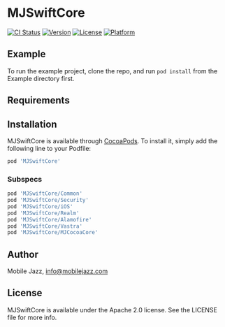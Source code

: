 # MJSwiftCore

[![CI Status](http://img.shields.io/travis/mobilejazz/MJSwiftCore.svg?style=flat)](https://travis-ci.org/mobilejazz/MJSwiftCore)
[![Version](https://img.shields.io/cocoapods/v/MJSwiftCore.svg?style=flat)](http://cocoapods.org/pods/MJSwiftCore)
[![License](https://img.shields.io/cocoapods/l/MJSwiftCore.svg?style=flat)](http://cocoapods.org/pods/MJSwiftCore)
[![Platform](https://img.shields.io/cocoapods/p/MJSwiftCore.svg?style=flat)](http://cocoapods.org/pods/MJSwiftCore)

## Example

To run the example project, clone the repo, and run `pod install` from the Example directory first.

## Requirements

## Installation

MJSwiftCore is available through [CocoaPods](http://cocoapods.org). To install
it, simply add the following line to your Podfile:

```ruby
pod 'MJSwiftCore'
```
### Subspecs

```ruby
pod 'MJSwiftCore/Common'
pod 'MJSwiftCore/Security'
pod 'MJSwiftCore/iOS'
pod 'MJSwiftCore/Realm'
pod 'MJSwiftCore/Alamofire'
pod 'MJSwiftCore/Vastra'
pod 'MJSwiftCore/MJCocoaCore'
```

## Author

Mobile Jazz, info@mobilejazz.com

## License

MJSwiftCore is available under the Apache 2.0 license. See the LICENSE file for more info.
